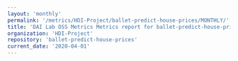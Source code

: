 ```yaml
---
layout: 'monthly'
permalink: '/metrics/HDI-Project/ballet-predict-house-prices/MONTHLY/'
title: 'DAI Lab OSS Metrics Metrics report for ballet-predict-house-prices | MONTHLY-REPORT-2020-04-01'
organization: 'HDI-Project'
repository: 'ballet-predict-house-prices'
current_date: '2020-04-01'
---
```

